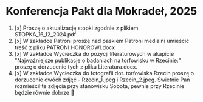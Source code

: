 # Konferencja Pakt dla Mokradeł, 2025

1. [x] Proszę o aktualizację stopki zgodnie z plikiem STOPKA_16_12_2024.pdf
2. [x] W zakładce Patroni proszę nad paskiem Patroni medialni umieścić treść z pliku PATRONI HONOROWI.docx
3. [x] W zakładce Wycieczka do pozycji literaturowych w akapicie "Najważniejsze publikacje o badaniach na torfowisku w Rzecinie:" proszę o dorzucenie tych z pliku Literatura.docx.
4. [x] W zakładce Wycieczka do fotografii dot. torfowiska Rzecin proszę o dorzucenie dwóch zdjęć - Rzecin_1.jpeg i Rzecin_2.jpeg. Świetnie Pan rozmieścił te zdjęcia przy stanowisku Sobota, pewnie przy Rzecinie będzie równie dobrze 🙂
